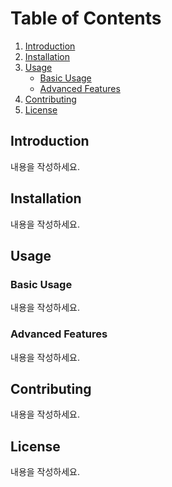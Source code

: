 # Table of Contents
1. [Introduction](#introduction)
2. [Installation](#installation)
3. [Usage](#usage)
   - [Basic Usage](#basic-usage)
   - [Advanced Features](#advanced-features)
4. [Contributing](#contributing)
5. [License](#license)

## Introduction
내용을 작성하세요.

## Installation
내용을 작성하세요.

## Usage
### Basic Usage
내용을 작성하세요.

### Advanced Features
내용을 작성하세요.

## Contributing
내용을 작성하세요.

## License
내용을 작성하세요.
